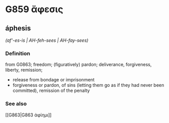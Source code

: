 # G859 ἄφεσις

## áphesis

_(af'-es-is | AH-feh-sees | AH-fay-sees)_

### Definition

from G0863; freedom; (figuratively) pardon; deliverance, forgiveness, liberty, remission; 

- release from bondage or imprisonment
- forgiveness or pardon, of sins (letting them go as if they had never been committed), remission of the penalty

### See also

[[G863|G863 ἀφίημι]]
